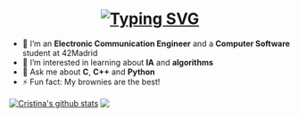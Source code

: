 <h1 align="center">
    <a href="https://git.io/typing-svg"><img src="https://readme-typing-svg.demolab.com?font=Quicksand&weight=500&size=30&center=true&vcenter=true&duration=4000&pause=100&color=F770B9FF&random=false&width=435&lines=Hi+There!+%F0%9F%8C%B7;I'm+Cristina+Fern%C3%A1ndez" alt="Typing SVG" /></a>
</h1>

- 🔭 I’m an **Electronic Communication Engineer** and a **Computer Software** student at 42Madrid
- 🌱 I’m interested in learning about **IA** and **algorithms**
- 💬 Ask me about **C**, **C++** and **Python**
- ⚡ Fun fact: My brownies are the best!

<a href="https://github.com/anuraghazra/github-readme-stats"><img align="center" src="https://github-readme-stats.vercel.app/api?username=cristina-fb&theme=omni&include_all_commits=true&custom_title=My%20GitHub%20Stats!" alt="Cristina's github stats" /></a>
<a href="https://github.com/anuraghazra/github-readme-stats"><img align="center" src="https://github-readme-stats.vercel.app/api/top-langs/?username=cristina-fb&theme=omni" /></a>
